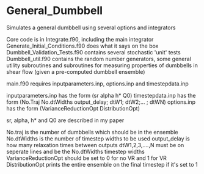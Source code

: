 # General_Dumbbell
Simulates a general dumbbell using several options and integrators

Core code is in Integrate.f90, including the main integrator
Generate\_Initial\_Conditions.f90 does what it says on the box
Dumbbell\_Validation\_Tests.f90 contains several stochastic 'unit' tests
Dumbbell\_util.f90 contains the random number generators, some general utility subroutines and subroutines for measuring properties of dumbbells in shear flow (given a pre-computed dumbbell ensemble)

main.f90 requires inputparameters.inp, options.inp and timestepdata.inp

inputparameters.inp has the form (sr alpha h* Q0)
timestepdata.inp has the form (No.Traj No.dtWidths output_delay; dtW1; dtW2;... ; dtWN)
options.inp has the form (VarianceReductionOpt DistributionOpt)

sr, alpha, h* and Q0 are described in my paper

No.traj is the number of dumbbells which should be in the ensemble
No.dtWidths is the number of timestep widths to be used
output_delay is how many relaxation times between outputs
dtW1,2,3,....,N must be on seperate lines and be the No.dtWidths timestep widths
VarianceReductionOpt should be set to 0 for no VR and 1 for VR
DistributionOpt prints the entire ensemble on the final timestep if it's set to 1

